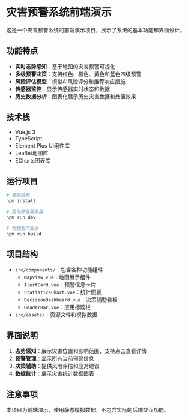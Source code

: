 # 灾害预警系统前端演示

这是一个灾害预警系统的前端演示项目，展示了系统的基本功能和界面设计。

## 功能特点

- **实时态势感知**：基于地图的灾害预警可视化
- **多级预警决策**：支持红色、橙色、黄色和蓝色四级预警
- **风险评估模型**：模拟AI风险评分和推荐响应措施
- **传感器监控**：显示传感器实时状态和数据
- **历史数据分析**：图表化展示历史灾害数据和处置效果

## 技术栈

- Vue.js 3
- TypeScript
- Element Plus UI组件库
- Leaflet地图库
- ECharts图表库

## 运行项目

```bash
# 安装依赖
npm install

# 启动开发服务器
npm run dev

# 构建生产版本
npm run build
```

## 项目结构

- `src/components/`：包含各种功能组件
  - `MapView.vue`：地图展示组件
  - `AlertCard.vue`：预警信息卡片
  - `StatisticsChart.vue`：统计图表
  - `DecisionDashboard.vue`：决策辅助看板
  - `HeaderBar.vue`：应用标题栏
- `src/assets/`：资源文件和模拟数据

## 界面说明

1. **态势感知**：展示灾害位置和影响范围，支持点击查看详情
2. **预警管理**：显示所有当前预警信息
3. **决策辅助**：提供风险评估和应对建议
4. **数据统计**：展示灾害统计数据图表

## 注意事项

本项目为前端演示，使用静态模拟数据，不包含实际的后端交互功能。
